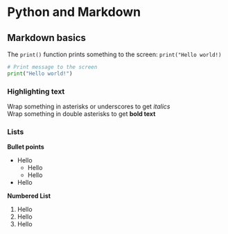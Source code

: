 # Python and Markdown

## Markdown basics

The `print()` function prints something to the screen: `print("Hello world!)`

```python
# Print message to the screen
print("Hello world!")
```

### Highlighting text

Wrap something in asterisks or underscores to get *italics*<br>
Wrap something in double asterisks to get **bold text**

### Lists

**Bullet points**
- Hello
  - Hello
  - Hello
- Hello

**Numbered List**
1. Hello
2. Hello
3. Hello